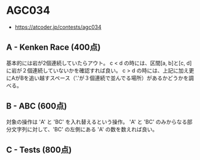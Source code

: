 # AGC034
* https://atcoder.jp/contests/agc034


## A - Kenken Race (400点)
基本的には岩が2個連続していたらアウト。
c < d の時には、区間[a, b]と[c, d]に岩が２個連続していないかを確認すれば良い。
c > d の時には、上記に加え更にAがBを追い越すスペース（'.'が３個連続で並んでる場所）があるかどうかを調べる。


## B - ABC (600点)
対象の操作は 'A' と 'BC' を入れ替えるという操作。
'A' と 'BC' のみからなる部分文字列に対して、'BC' の左側にある 'A' の数を数えれば良い。


## C - Tests (800点)
